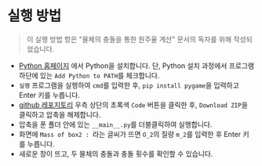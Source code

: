 # 실행 방법

> 이 실행 방법 항은 "물체의 충돌을 통한 원주율 계산" 문서의 독자를 위해 작성되었습니다.

* [Python 홈페이지](https://python.org/) 에서 Python을 설치합니다. 단, Python 설치 과정에서 프로그램 하단에 있는 `Add Python to PATH`를 체크합니다.
* `실행` 프로그램을 실행하여 `cmd`를 입력한 후, `pip install pygame`을 입력하고 Enter 키를 누릅니다.
* [github 레포지토리](https://github.com/junhg0211/calculate_pi_3b1b_method) 우측 상단의 초록색 `Code` 버튼을 클릭한 후, `Download ZIP`을 클릭하고 압축을 해제합니다.
* 압축을 푼 폴더 안에 있는 `__main__.py`를 더블클릭하여 실행합니다.
* 화면에 `Mass of box2 : `라는 글씨가 뜨면 `O_2`의 질량 `m_2`를 입력한 후 Enter 키를 누릅니다.
* 새로운 창이 뜨고, 두 물체의 충돌과 충돌 횟수를 확인할 수 있습니다.